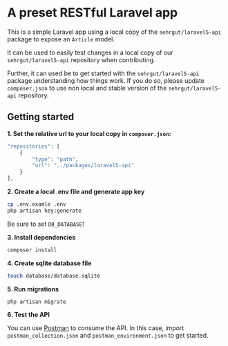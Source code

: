 # A preset RESTful Laravel app
This is a simple Laravel app using a local copy of the ``sehrgut/laravel5-api`` package to expose an `Article` model.

It can be used to easily test changes in a local copy of our `sehrgut/laravel5-api` repository when contributing.

Further, it can used be to get started with the `sehrgut/laravel5-api` package understanding how things work. If you do so, please update `composer.json` to use non local and stable version of the `sehrgut/laravel5-api` repository.

## Getting started

**1. Set the relative url to your local copy in `composer.json`:**

```php
"repositories": [
    {
        "type": "path",
        "url": "../packages/laravel5-api"
    }
],
```

**2. Create a local .env file and generate app key**

```bash
cp .env.examle .env
php artisan key:generate
```

Be sure to set `DB_DATABASE`!

**3. Install dependencies**

```bash
composer install
```

**4. Create sqlite database file**

```bash
touch database/database.sqlite
```

**5. Run migrations**

```bash
php artisan migrate
```

**6. Test the API**

You can use [Postman](https://www.getpostman.com/) to consume the API. In this case, import `postman_collection.json` and `postman_environment.json` to get started.
